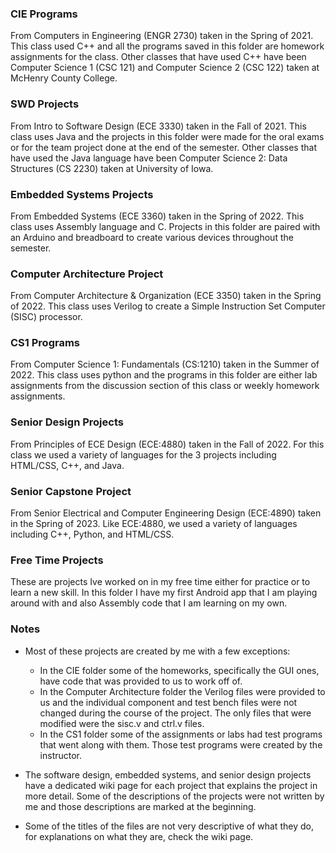 ### CIE Programs
From Computers in Engineering (ENGR 2730) taken in the Spring of 2021. This class used C++ and all the programs saved in this folder are homework assignments for the class. Other classes that have used C++ have been Computer Science 1 (CSC 121) and Computer Science 2 (CSC 122) taken at McHenry County College.

### SWD Projects
From Intro to Software Design (ECE 3330) taken in the Fall of 2021. This class uses Java and the projects in this folder were made for the oral exams or for the team project done at the end of the semester. Other classes that have used the Java language have been Computer Science 2: Data Structures (CS 2230) taken at University of Iowa.

### Embedded Systems Projects
From Embedded Systems (ECE 3360) taken in the Spring of 2022. This class uses Assembly language and C. Projects in this folder are paired with an Arduino and breadboard to create various devices throughout the semester.

### Computer Architecture Project
From Computer Architecture & Organization (ECE 3350) taken in the Spring of 2022. This class uses Verilog to create a Simple Instruction Set Computer (SISC) processor.

### CS1 Programs
From Computer Science 1: Fundamentals (CS:1210) taken in the Summer of 2022. This class uses python and the programs in this folder are either lab assignments from the discussion section of this class or weekly homework assignments.

### Senior Design Projects
From Principles of ECE Design (ECE:4880) taken in the Fall of 2022. For this class we used a variety of languages for the 3 projects including HTML/CSS, C++, and Java.

### Senior Capstone Project
From Senior Electrical and Computer Engineering Design (ECE:4890) taken in the Spring of 2023. Like ECE:4880, we used a variety of languages including C++, Python, and HTML/CSS.

### Free Time Projects
These are projects Ive worked on in my free time either for practice or to learn a new skill. In this folder I have my first Android app that I am playing around with and also Assembly code that I am learning on my own.

### Notes
- Most of these projects are created by me with a few exceptions:
  - In the CIE folder some of the homeworks, specifically the GUI ones, have code that was provided to us to work off of. 
  - In the Computer Architecture folder the Verilog files were provided to us and the individual component and test bench files were not changed during the course of the       project. The only files that were modified were the sisc.v and ctrl.v files.
  - In the CS1 folder some of the assignments or labs had test programs that went along with them. Those test programs were created by the instructor.

- The software design, embedded systems, and senior design projects have a dedicated wiki page for each project that explains the project in more detail. Some of the descriptions of the projects were not written by me and those descriptions are marked at the beginning.

- Some of the titles of the files are not very descriptive of what they do, for explanations on what they are, check the wiki page.
